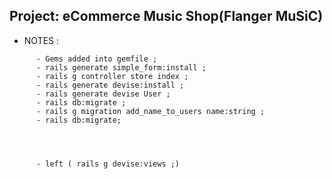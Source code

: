 ## Project: eCommerce Music Shop(Flanger MuSiC)




* NOTES :
```
      - Gems added into gemfile ;
      - rails generate simple_form:install ;
      - rails g controller store index ;
      - rails generate devise:install ;
      - rails generate devise User ;
      - rails db:migrate ;
      - rails g migration add_name_to_users name:string ;
      - rails db:migrate;



      
      - left ( rails g devise:views ;)
```